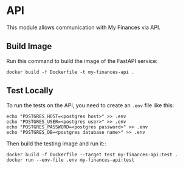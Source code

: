 # API

This module allows communication with My Finances via API.

## Build Image

Run this command to build the image of the FastAPI service:

```shell
docker build -f Dockerfile -t my-finances-api .
```

## Test Locally

To run the tests on the API, you need to create an `.env` file like this:
```shell
echo "POSTGRES_HOST=<postgres host>" >> .env
echo "POSTGRES_USER=<postgres user>" >> .env
echo "POSTGRES_PASSWORD=<postgres password>" >> .env
echo "POSTGRES_DB=<postgres database name>" >> .env
```

Then build the testing image and run it::

```shell
docker build -f Dockerfile --target test my-finances-api:test .
docker run --env-file .env my-finances-api:test
```